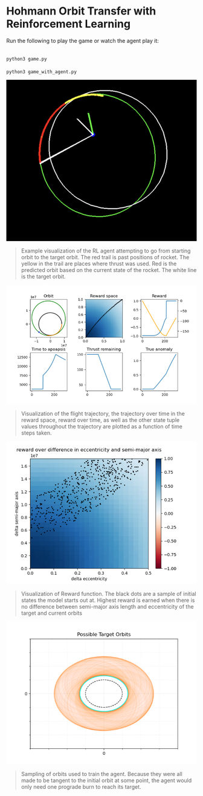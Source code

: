 # Hohmann Orbit Transfer with Reinforcement Learning

Run the following to play the game or watch the agent play it:

```bash

python3 game.py

python3 game_with_agent.py

```

<p align="center">
  <img src="pretty-pictures/game_image.png" alt="Game Image">
</p>

> Example visualization of the RL agent attempting
> to go from starting orbit to the target orbit. The red trail is
> past positions of rocket. The yellow in the trail are places where
> thrust was used. Red is the predicted orbit based on the current state of the rocket.
> The white line is the target orbit.

<p align="center">
  <img src="pretty-pictures/statesv100.png" alt="Game Image">
</p>

> Visualization of the flight trajectory, the trajectory over time in the reward space, reward over time, as well as the other state tuple values throughout the trajectory are plotted as a function of time steps taken.

<p align="center">
  <img src="pretty-pictures/reward_initia_states.png" alt="Game Image">
</p>

> Visualization of Reward function. The black dots are a sample of initial states the model starts out at. Highest reward is earned when there is no difference between semi-major axis length and eccentricity of the target and current orbits

<p align="center">
  <img src="pretty-pictures/targetsv100.png" alt="Game Image">
</p>

> Sampling of orbits used to train the agent. Because they were all made to be tangent to the initial orbit at some point, the agent would only need one prograde burn to reach its target.
